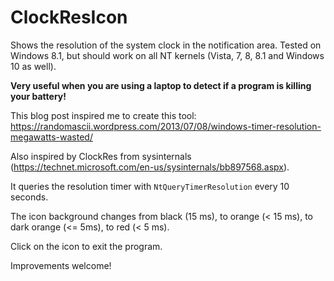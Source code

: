 # ClockResIcon
Shows the resolution of the system clock in the notification area. Tested on Windows 8.1, but should work on all NT kernels (Vista, 7, 8, 8.1 and Windows 10 as well).

**Very useful when you are using a laptop to detect if a program is killing your battery!**

This blog post inspired me to create this tool: https://randomascii.wordpress.com/2013/07/08/windows-timer-resolution-megawatts-wasted/

Also inspired by ClockRes from sysinternals (https://technet.microsoft.com/en-us/sysinternals/bb897568.aspx).

It queries the resolution timer with `NtQueryTimerResolution` every 10 seconds.

The icon background changes from black (15 ms), to orange (< 15 ms), to dark orange (<= 5ms), to red (< 5 ms).

Click on the icon to exit the program.

Improvements welcome!
